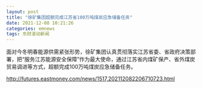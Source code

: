 ```yaml
---
layout: post
title: "徐矿集团超额完成江苏省100万吨煤炭应急储备任务"
date: 2021-12-08 10:21:26
categories: emnews
tags: 东财滚动新闻
---
```


面对今冬明春能源供需紧张形势，徐矿集团认真贯彻落实江苏省委、省政府决策部署，把“服务江苏能源安全保障”作为最大使命，通过江苏省内煤矿保产、省外煤炭贸易调进等方式，超额完成100万吨煤炭应急储备任务。

<http://futures.eastmoney.com/news/1517,202112082206710723.html>